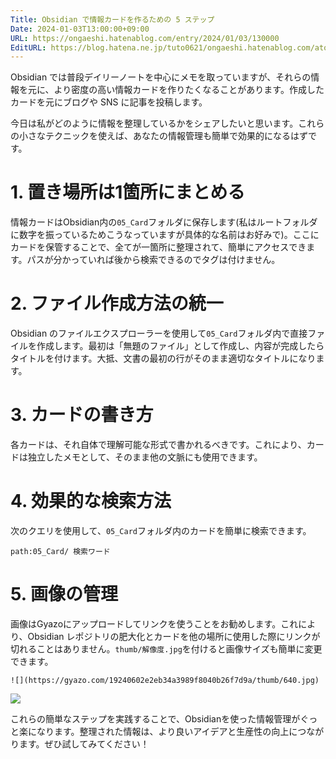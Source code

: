 ```yaml
---
Title: Obsidian で情報カードを作るための 5 ステップ
Date: 2024-01-03T13:00:00+09:00
URL: https://ongaeshi.hatenablog.com/entry/2024/01/03/130000
EditURL: https://blog.hatena.ne.jp/tuto0621/ongaeshi.hatenablog.com/atom/entry/6801883189071883528
---
```


Obsidian では普段デイリーノートを中心にメモを取っていますが、それらの情報を元に、より密度の高い情報カードを作りたくなることがあります。作成したカードを元にブログや SNS に記事を投稿します。

今日は私がどのように情報を整理しているかをシェアしたいと思います。これらの小さなテクニックを使えば、あなたの情報管理も簡単で効果的になるはずです。

# 1. 置き場所は1箇所にまとめる
情報カードはObsidian内の`05_Card`フォルダに保存します(私はルートフォルダに数字を振っているためこうなっていますが具体的な名前はお好みで)。ここにカードを保管することで、全てが一箇所に整理されて、簡単にアクセスできます。パスが分かっていれば後から検索できるのでタグは付けません。

# 2. ファイル作成方法の統一
Obsidian のファイルエクスプローラーを使用して`05_Card`フォルダ内で直接ファイルを作成します。最初は「無題のファイル」として作成し、内容が完成したらタイトルを付けます。大抵、文書の最初の行がそのまま適切なタイトルになります。

# 3. カードの書き方
各カードは、それ自体で理解可能な形式で書かれるべきです。これにより、カードは独立したメモとして、そのまま他の文脈にも使用できます。

# 4. 効果的な検索方法
次のクエリを使用して、`05_Card`フォルダ内のカードを簡単に検索できます。

```
path:05_Card/ 検索ワード
```

# 5. 画像の管理
画像はGyazoにアップロードしてリンクを使うことをお勧めします。これにより、Obsidian レポジトリの肥大化とカードを他の場所に使用した際にリンクが切れることはありません。`thumb/解像度.jpg`を付けると画像サイズも簡単に変更できます。

```
![](https://gyazo.com/19240602e2eb34a3989f8040b26f7d9a/thumb/640.jpg)
```

![](https://gyazo.com/19240602e2eb34a3989f8040b26f7d9a/thumb/640.jpg)

これらの簡単なステップを実践することで、Obsidianを使った情報管理がぐっと楽になります。整理された情報は、より良いアイデアと生産性の向上につながります。ぜひ試してみてください！
